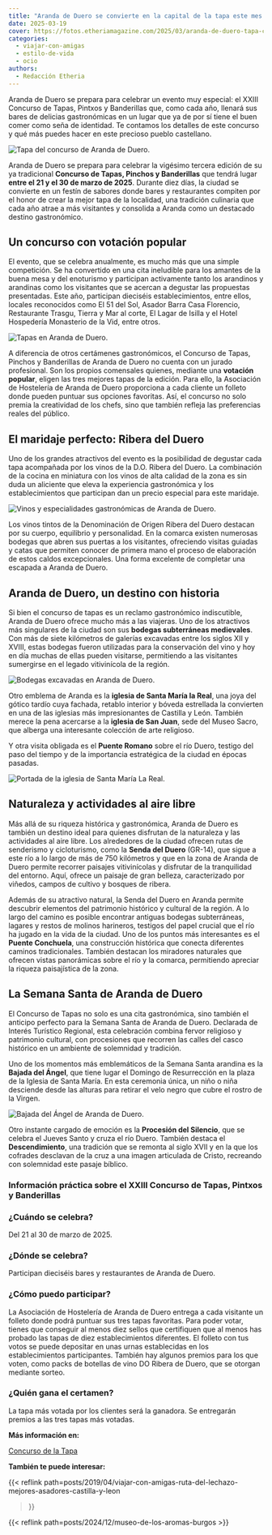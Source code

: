 ```yaml
---
title: "Aranda de Duero se convierte en la capital de la tapa este mes de marzo"
date: 2025-03-19
cover: https://fotos.etheriamagazine.com/2025/03/aranda-de-duero-tapa-concurso.jpg
categories: 
  - viajar-con-amigas
  - estilo-de-vida
  - ocio
authors: 
  - Redacción Etheria
---
```


Aranda de Duero se prepara para celebrar un evento muy especial: el XXIII Concurso de 
Tapas, Pintxos y Banderillas que, como cada año, llenará sus bares de delicias 
gastronómicas en un lugar que ya de por sí tiene el buen comer como seña de identidad. 
Te contamos los detalles de este concurso y qué más puedes hacer en este precioso pueblo 
castellano. 

![Tapa del concurso de Aranda de Duero.](https://fotos.etheriamagazine.com/2025/03/aranda-de-duero-tapa-concurso.jpg "Tapa del concurso de Aranda de Duero. © Aranda de Duero")

Aranda de Duero se prepara para celebrar la vigésimo tercera edición de su ya 
tradicional **Concurso de Tapas, Pinchos y Banderillas** que tendrá lugar **entre el 21 
y el 30 de marzo de 2025**. Durante diez días, la ciudad se convierte en un festín de 
sabores donde bares y restaurantes compiten por el honor de crear la mejor tapa de la 
localidad, una tradición culinaria que cada año atrae a más visitantes y consolida a 
Aranda como un destacado destino gastronómico. 

## Un concurso con votación popular

El evento, que se celebra anualmente, es mucho más que una simple competición. Se ha 
convertido en una cita ineludible para los amantes de la buena mesa y del enoturismo y 
participan activamente tanto los arandinos y arandinas como los visitantes que se 
acercan a degustar las propuestas presentadas. Este año, participan dieciséis 
establecimientos, entre ellos, locales reconocidos como El 51 del Sol, Asador Barra Casa 
Florencio, Restaurante Trasgu, Tierra y Mar al corte, El Lagar de Isilla y el Hotel 
Hospedería Monasterio de la Vid, entre otros. 

![Tapas en Aranda de Duero.](https://fotos.etheriamagazine.com/2025/03/aranda-duero-tapas.jpg "Tapas en Aranda de Duero. © Concurso de la Tapa de Aranda de Duero")

A diferencia de otros certámenes gastronómicos, el Concurso de Tapas, Pinchos y 
Banderillas de Aranda de Duero no cuenta con un jurado profesional. Son los propios 
comensales quienes, mediante una **votación popular**, eligen las tres mejores tapas de 
la edición. Para ello, la Asociación de Hostelería de Aranda de Duero proporciona a cada 
cliente un folleto donde pueden puntuar sus opciones favoritas. Así, el concurso no solo 
premia la creatividad de los chefs, sino que también refleja las preferencias reales del 
público. 

## El maridaje perfecto: Ribera del Duero

Uno de los grandes atractivos del evento es la posibilidad de degustar cada tapa 
acompañada por los vinos de la D.O. Ribera del Duero. La combinación de la cocina en 
miniatura con los vinos de alta calidad de la zona es sin duda un aliciente que eleva la 
experiencia gastronómica y los establecimientos que participan dan un precio especial 
para este maridaje. 

![Vinos y especialidades gastronómicas de Aranda de Duero.](https://fotos.etheriamagazine.com/2025/03/aranda-duero-gastronomia.jpg "Vinos y especialidades gastronómicas de Aranda de Duero. © Miguel Ángel Muñoz Romero")

Los vinos tintos de la Denominación de Origen Ribera del Duero destacan por su cuerpo, 
equilibrio y personalidad. En la comarca existen numerosas bodegas que abren sus puertas 
a los visitantes, ofreciendo visitas guiadas y catas que permiten conocer de primera 
mano el proceso de elaboración de estos caldos excepcionales. Una forma excelente de 
completar una escapada a Aranda de Duero. 

## Aranda de Duero, un destino con historia

Si bien el concurso de tapas es un reclamo gastronómico indiscutible, Aranda de Duero 
ofrece mucho más a las viajeras. Uno de los atractivos más singulares de la ciudad son 
sus **bodegas subterráneas medievales**. Con más de siete kilómetros de galerías 
excavadas entre los siglos XII y XVIII, estas bodegas fueron utilizadas para la 
conservación del vino y hoy en día muchas de ellas pueden visitarse, permitiendo a las 
visitantes sumergirse en el legado vitivinícola de la región. 

![Bodegas excavadas en Aranda de Duero.](https://fotos.etheriamagazine.com/2025/03/aranda-duero-bodegas-subterraneas.jpg "Bodegas excavadas en Aranda de Duero. © Aranda de Duero")

Otro emblema de Aranda es la **iglesia de Santa María la Real**, una joya del gótico 
tardío cuya fachada, retablo interior y bóveda estrellada la convierten en una de las 
iglesias más impresionantes de Castilla y León. También merece la pena acercarse a la 
**iglesia de San Juan**, sede del Museo Sacro, que alberga una interesante colección de 
arte religioso. 

Y otra visita obligada es el **Puente Romano** sobre el río Duero, testigo del paso del 
tiempo y de la importancia estratégica de la ciudad en épocas pasadas. 

![Portada de la iglesia de Santa María La Real.](https://fotos.etheriamagazine.com/2025/03/aranda-duero-iglesia.jpg "Portada de la iglesia de Santa María La Real. © Miguel Ángel Muñoz Romero")

## Naturaleza y actividades al aire libre

Más allá de su riqueza histórica y gastronómica, Aranda de Duero es también un destino 
ideal para quienes disfrutan de la naturaleza y las actividades al aire libre. Los 
alrededores de la ciudad ofrecen rutas de senderismo y cicloturismo, como la **Senda del 
Duero** (GR-14), que sigue a este río a lo largo de más de 750 kilómetros y que en la 
zona de Aranda de Duero permite recorrer paisajes vitivinícolas y disfrutar de la 
tranquilidad del entorno. Aquí, ofrece un paisaje de gran belleza, caracterizado por 
viñedos, campos de cultivo y bosques de ribera. 

Además de su atractivo natural, la Senda del Duero en Aranda permite descubrir elementos 
del patrimonio histórico y cultural de la región. A lo largo del camino es posible 
encontrar antiguas bodegas subterráneas, lagares y restos de molinos harineros, testigos 
del papel crucial que el río ha jugado en la vida de la ciudad. Uno de los puntos más 
interesantes es el **Puente Conchuela**, una construcción histórica que conecta 
diferentes caminos tradicionales. También destacan los miradores naturales que ofrecen 
vistas panorámicas sobre el río y la comarca, permitiendo apreciar la riqueza 
paisajística de la zona. 

## La Semana Santa de Aranda de Duero

El Concurso de Tapas no solo es una cita gastronómica, sino también el anticipo perfecto 
para la Semana Santa de Aranda de Duero. Declarada de Interés Turístico Regional, esta 
celebración combina fervor religioso y patrimonio cultural, con procesiones que recorren 
las calles del casco histórico en un ambiente de solemnidad y tradición. 

Uno de los momentos más emblemáticos de la Semana Santa arandina es la **Bajada del 
Ángel**, que tiene lugar el Domingo de Resurrección en la plaza de la Iglesia de Santa 
María. En esta ceremonia única, un niño o niña desciende desde las alturas para retirar 
el velo negro que cubre el rostro de la Virgen. 

![Bajada del Ángel de Aranda de Duero.](https://fotos.etheriamagazine.com/2025/03/aranda-de-duero-semana-santa.jpg "Bajada del Ángel de Aranda de Duero. © Aranda de Duero")

Otro instante cargado de emoción es la **Procesión del Silencio**, que se celebra el 
Jueves Santo y cruza el río Duero. También destaca el **Descendimiento**, una tradición 
que se remonta al siglo XVII y en la que los cofrades desclavan de la cruz a una imagen 
articulada de Cristo, recreando con solemnidad este pasaje bíblico. 

### Información práctica sobre el XXIII Concurso de Tapas, Pintxos y Banderillas

### ¿Cuándo se celebra?

Del 21 al 30 de marzo de 2025. 

### ¿Dónde se celebra?

Participan dieciséis bares y restaurantes de Aranda de Duero. 

### ¿Cómo puedo participar?

La Asociación de Hostelería de Aranda de Duero entrega a cada visitante un folleto donde 
podrá puntuar sus tres tapas favoritas. Para poder votar, tienes que conseguir al menos 
diez sellos que certifiquen que al menos has probado las tapas de diez establecimientos 
diferentes. El folleto con tus votos se puede depositar en unas urnas establecidas en 
los establecimientos participantes. También hay algunos premios para los que voten, como 
packs de botellas de vino DO Ribera de Duero, que se otorgan mediante sorteo. 

### ¿Quién gana el certamen?

La tapa más votada por los clientes será la ganadora. Se entregarán premios a las tres 
tapas más votadas. 

**Más información en:** 

[Concurso de la Tapa](https://concursodetapasaranda.com/) 

**También te puede interesar:** 

{{< reflink 
path=posts/2019/04/viajar-con-amigas-ruta-del-lechazo-mejores-asadores-castilla-y-leon 
>}} 

{{< reflink path=posts/2024/12/museo-de-los-aromas-burgos >}}
